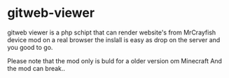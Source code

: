 # gitweb-viewer

gitweb viewer is a php schipt that can render website's from MrCrayfish device mod on a real browser
the inslall is easy as drop on the server and you good to go.

Please note that the mod only is buld for a older version om Minecraft
And the mod can break..

